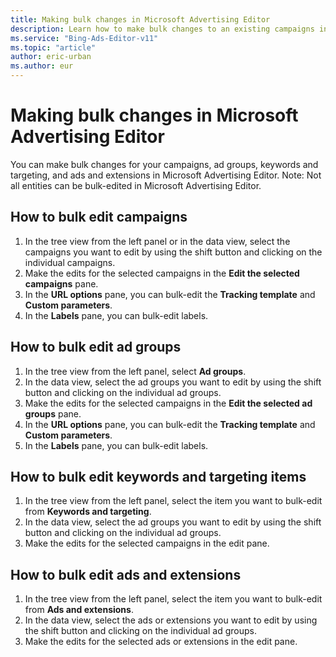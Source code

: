 ```yaml
---
title: Making bulk changes in Microsoft Advertising Editor
description: Learn how to make bulk changes to an existing campaigns in Microsoft Advertising Editor.
ms.service: "Bing-Ads-Editor-v11"
ms.topic: "article"
author: eric-urban
ms.author: eur
---
```


# Making bulk changes in Microsoft Advertising Editor

You can make bulk changes for your campaigns, ad groups, keywords and targeting, and ads and extensions in Microsoft Advertising Editor. Note: Not all entities can be bulk-edited in Microsoft Advertising Editor.

## How to bulk edit campaigns

1. In the tree view from the left panel or in the data view, select the campaigns you want to edit by using the shift button and clicking on the individual campaigns.
1. Make the edits for the selected campaigns in the **Edit the selected campaigns** pane.
1. In the **URL options** pane, you can bulk-edit the **Tracking template** and **Custom parameters**.
1. In the **Labels** pane, you can bulk-edit labels.

## How to bulk edit ad groups

1. In the tree view from the left panel, select **Ad groups**.
1. In the data view, select the ad groups you want to edit by using the shift button and clicking on the individual ad groups.
1. Make the edits for the selected campaigns in the **Edit the selected ad groups** pane.
1. In the **URL options** pane, you can bulk-edit the **Tracking template** and **Custom parameters**.
1. In the **Labels** pane, you can bulk-edit labels.

## How to bulk edit keywords and targeting items

1. In the tree view from the left panel, select the item you want to bulk-edit from **Keywords and targeting**.
1. In the data view, select the ad groups you want to edit by using the shift button and clicking on the individual ad groups.
1. Make the edits for the selected campaigns in the edit pane.

## How to bulk edit ads and extensions

1. In the tree view from the left panel, select the item you want to bulk-edit from **Ads and extensions**.
1. In the data view, select the ads or extensions you want to edit by using the shift button and clicking on the individual ad groups.
1. Make the edits for the selected ads or extensions in the edit pane.


